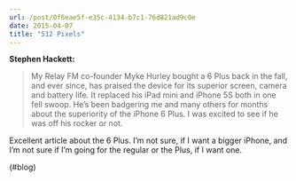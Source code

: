 ```yaml
---
url: /post/0f6eae5f-e35c-4134-b7c1-76d821ad9c0e
date: 2015-04-07
title: "512 Pixels"
---
```


**Stephen Hackett:**



> My Relay FM co-founder Myke Hurley bought a 6 Plus back in the fall, and ever since, has praised the device for its superior screen, camera and battery life. It replaced his iPad mini and iPhone 5S both in one fell swoop. He’s been badgering me and many others for months about the superiority of the iPhone 6 Plus. I was excited to see if he was off his rocker or not. 



Excellent article about the 6 Plus. I&#8217;m not sure, if I want a bigger iPhone, and I&#8217;m not sure if I&#8217;m going for the regular or the Plus, if I want one.



(#blog)